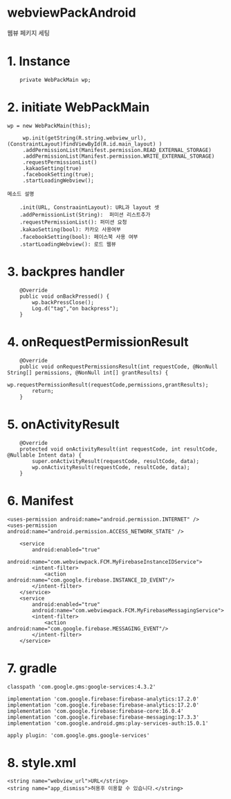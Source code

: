 # webviewPackAndroid
웹뷰 페키지 세팅

# 1. Instance

        private WebPackMain wp;

# 2. initiate WebPackMain
    
    wp = new WebPackMain(this);
    
         wp.init(getString(R.string.webview_url), (ConstraintLayout)findViewById(R.id.main_layout) )
         .addPermissionList(Manifest.permission.READ_EXTERNAL_STORAGE)
         .addPermissionList(Manifest.permission.WRITE_EXTERNAL_STORAGE)
         .requestPermissionList()
         .kakaoSetting(true)
         .facebookSetting(true);
         .startLoadingWebview();
                
    메소드 설명
              
        .init(URL, ConstraaintLayout): URL과 layout 셋          
        .addPermissionList(String):  퍼미션 리스트추가
        .requestPermissionList(): 퍼미션 요청
        .kakaoSetting(bool): 카카오 사용여부
        .facebookSetting(bool): 페이스북 사용 여부
        .startLoadingWebview(): 로드 웹뷰
     
     
# 3. backpres handler

        @Override
        public void onBackPressed() {
            wp.backPressClose();
            Log.d("tag","on backpress");
        }

# 4. onRequestPermissionResult

        @Override
        public void onRequestPermissionsResult(int requestCode, @NonNull String[] permissions, @NonNull int[] grantResults) {
            wp.requestPermissionResult(requestCode,permissions,grantResults);
            return;
        }


# 5. onActivityResult

        @Override
        protected void onActivityResult(int requestCode, int resultCode, @Nullable Intent data) {
            super.onActivityResult(requestCode, resultCode, data);
            wp.onActivityResult(requestCode, resultCode, data);
        }
# 6. Manifest
    
    <uses-permission android:name="android.permission.INTERNET" />
    <uses-permission android:name="android.permission.ACCESS_NETWORK_STATE" />

        <service
            android:enabled="true"
            android:name="com.webviewpack.FCM.MyFirebaseInstanceIDService">
            <intent-filter>
                <action android:name="com.google.firebase.INSTANCE_ID_EVENT"/>
            </intent-filter>
        </service>
        <service
            android:enabled="true"
            android:name="com.webviewpack.FCM.MyFirebaseMessagingService">
            <intent-filter>
                <action android:name="com.google.firebase.MESSAGING_EVENT"/>
            </intent-filter>
        </service>
        
# 7. gradle

    classpath 'com.google.gms:google-services:4.3.2'

    implementation 'com.google.firebase:firebase-analytics:17.2.0'
    implementation 'com.google.firebase:firebase-analytics:17.2.0'
    implementation 'com.google.firebase:firebase-core:16.0.4'
    implementation 'com.google.firebase:firebase-messaging:17.3.3'
    implementation 'com.google.android.gms:play-services-auth:15.0.1'
    
    apply plugin: 'com.google.gms.google-services'
  
# 8. style.xml


    <string name="webview_url">URL</string>
    <string name="app_dismiss">허용후 이용할 수 있습니다.</string>
